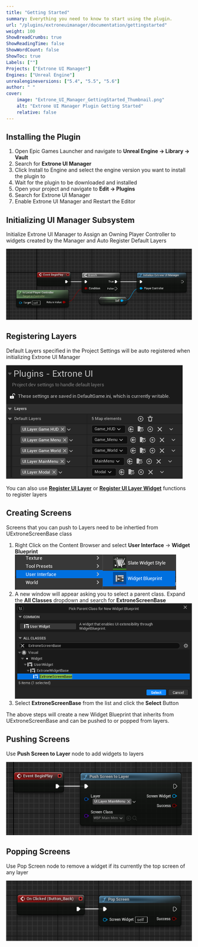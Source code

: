 ```yaml
---
title: "Getting Started"
summary: Everything you need to know to start using the plugin.
url: "/plugins/extroneuimanager/documentation/gettingstarted"
weight: 100
ShowBreadCrumbs: true
ShowReadingTime: false
ShowWordCount: false
ShowToc: true
Labels: [""]
Projects: ["Extrone UI Manager"]
Engines: ["Unreal Engine"]
unrealengineversions: ["5.4", "5.5", "5.6"]
author: " "
cover:
    image: "Extrone_UI_Manager_GettingStarted_Thumbnail.png"
    alt: "Extrone UI Manager Plugin Getting Started"
    relative: false
---
```


## Installing the Plugin

1. Open Epic Games Launcher and navigate to **Unreal Engine → Library → Vault**
2. Search for **Extrone UI Manager**
3. Click Install to Engine and select the engine version you want to install the plugin to
4. Wait for the plugin to be downloaded and installed
5. Open your project and navigate to **Edit → Plugins**
6. Search for Extrone UI Manager
7. Enable Extrone UI Manager and Restart the Editor

## Initializing UI Manager Subsystem

Initialize Extrone UI Manager to Assign an Owning Player Controller to widgets created by the Manager and Auto Register Default Layers

![*Initialize Extrone UI Manager in Player Controller’s Begin Play*](InitializeUIManager.png)

## Registering Layers

Default Layers specified in the Project Settings will be auto registered when initializing Extrone UI Manager

![*Add Layers that should be registered by default to **Project Settings → Plugins → Extrone UI → Layers → Default Layers***](DefaultLayers.png)

You can also use **[Register UI Layer](../functions/#register-ui-layer)** or **[Register UI Layer Widget](../functions/#register-ui-layer-widget)** functions to register layers

## Creating Screens

Screens that you can push to Layers need to be inhertied from UExtroneScreenBase class

1. Right Click on the Content Browser and select **User Interface** -> **Widget Blueprint**
![Creating Widget Blueprint](CreateNewWidgetBlueprint.png)
2. A new window will appear asking you to select a parent class. Expand the **All Classes** dropdown and search for **ExtroneScreenBase**
![Search for and select ExtroneScreenBase](SearchForExtroneScreenBase.png)
3. Select **ExtroneScreenBase** from the list and click the **Select** Button

The above steps will create a new Widget Blueprint that inherits from UExtroneScreenBase and can be pushed to or popped from layers.

## Pushing Screens

Use **Push Screen to Layer** node to add widgets to layers

![*Pushing Main Menu widget to Main Menu Layer on HUD Begin Play*](PushScreen.png)

## Popping Screens

Use Pop Screen node to remove a widget if its currently the top screen of any layer

![*Use Pop Screen node to remove it if it’s currently the top screen of any layer*](PopScreen.png)